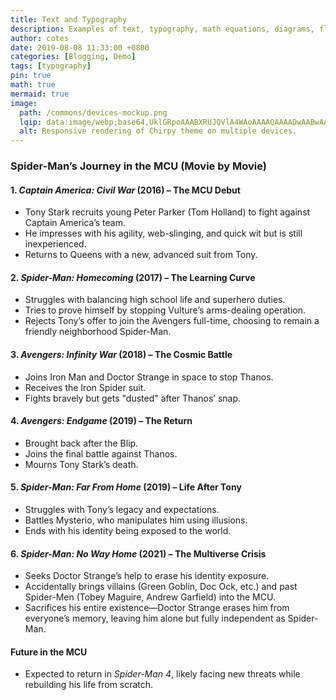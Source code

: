 ```yaml
---
title: Text and Typography
description: Examples of text, typography, math equations, diagrams, flowcharts, pictures, videos, and more.
author: cotes
date: 2019-08-08 11:33:00 +0800
categories: [Blogging, Demo]
tags: [typography]
pin: true
math: true
mermaid: true
image:
  path: /commons/devices-mockup.png
  lqip: data:image/webp;base64,UklGRpoAAABXRUJQVlA4WAoAAAAQAAAADwAABwAAQUxQSDIAAAARL0AmbZurmr57yyIiqE8oiG0bejIYEQTgqiDA9vqnsUSI6H+oAERp2HZ65qP/VIAWAFZQOCBCAAAA8AEAnQEqEAAIAAVAfCWkAALp8sF8rgRgAP7o9FDvMCkMde9PK7euH5M1m6VWoDXf2FkP3BqV0ZYbO6NA/VFIAAAA
  alt: Responsive rendering of Chirpy theme on multiple devices.
---
```


### **Spider-Man’s Journey in the MCU (Movie by Movie)**  

#### **1. *Captain America: Civil War* (2016) – The MCU Debut**  
- Tony Stark recruits young Peter Parker (Tom Holland) to fight against Captain America’s team.  
- He impresses with his agility, web-slinging, and quick wit but is still inexperienced.  
- Returns to Queens with a new, advanced suit from Tony.  

#### **2. *Spider-Man: Homecoming* (2017) – The Learning Curve**  
- Struggles with balancing high school life and superhero duties.  
- Tries to prove himself by stopping Vulture’s arms-dealing operation.  
- Rejects Tony’s offer to join the Avengers full-time, choosing to remain a friendly neighborhood Spider-Man.  

#### **3. *Avengers: Infinity War* (2018) – The Cosmic Battle**  
- Joins Iron Man and Doctor Strange in space to stop Thanos.  
- Receives the Iron Spider suit.  
- Fights bravely but gets "dusted" after Thanos’ snap.  

#### **4. *Avengers: Endgame* (2019) – The Return**  
- Brought back after the Blip.  
- Joins the final battle against Thanos.  
- Mourns Tony Stark’s death.  

#### **5. *Spider-Man: Far From Home* (2019) – Life After Tony**  
- Struggles with Tony’s legacy and expectations.  
- Battles Mysterio, who manipulates him using illusions.  
- Ends with his identity being exposed to the world.  

#### **6. *Spider-Man: No Way Home* (2021) – The Multiverse Crisis**  
- Seeks Doctor Strange’s help to erase his identity exposure.  
- Accidentally brings villains (Green Goblin, Doc Ock, etc.) and past Spider-Men (Tobey Maguire, Andrew Garfield) into the MCU.  
- Sacrifices his entire existence—Doctor Strange erases him from everyone’s memory, leaving him alone but fully independent as Spider-Man.  

#### **Future in the MCU**  
- Expected to return in *Spider-Man 4*, likely facing new threats while rebuilding his life from scratch.
